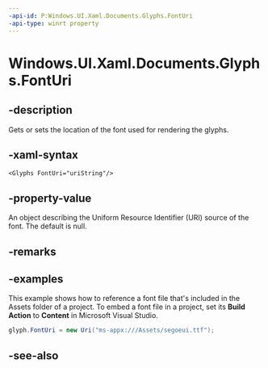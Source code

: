 ```yaml
---
-api-id: P:Windows.UI.Xaml.Documents.Glyphs.FontUri
-api-type: winrt property
---
```


<!-- Property syntax
public Windows.Foundation.Uri FontUri { get;  set; }
-->

# Windows.UI.Xaml.Documents.Glyphs.FontUri

## -description
Gets or sets the location of the font used for rendering the glyphs.



## -xaml-syntax
```xaml
<Glyphs FontUri="uriString"/>
```


## -property-value
An object describing the Uniform Resource Identifier (URI) source of the font. The default is null.

## -remarks

## -examples
This example shows how to reference a font file that's included in the Assets folder of a project. To embed a font file in a project, set its **Build Action** to **Content** in Microsoft Visual Studio.

```csharp
glyph.FontUri = new Uri("ms-appx:///Assets/segoeui.ttf");

```



## -see-also
